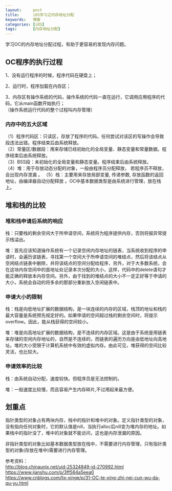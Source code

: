 ```yaml
---
layout:     post
title:      iOS学习之内存地址分配   
keywords:   博客
categories: [iOS]
tags:	    [内存地址分配]
---
```


学习OC的内存地址分配过程，有助于更容易的发现内存问题。 


## OC程序的执行过程             

1、没有运行程序的时候，程序代码在硬盘上；   
   
2、运行时，程序加载在内存区；  

3、内存区有操作系统的代码，操作系统的代码一直在运行，它调用应用程序的代码，它从main函数开始执行；   
（操作系统运行代码的整个过程叫内存管理）    

### 内存中的五大区域     

（1）程序代码区：只读区，存放了程序的代码。任何尝试对该区的写操作会导致段违法出错。程序结束后由系统释放。      
（2）常量区/数据段：用来存储已经初始化的全局变量、静态变量和常量数据。程序结束后由系统释放。     
（3）BSS段：未初始化的全局变量和静态变量。程序结束后由系统释放。       
（4）堆：用于存放动态分配的对象，一般由程序员分配释放， 若程序员不释放，会出现内存泄漏 。
（5）栈：主要用来存放局部变量, 传递参数, 存放函数的返回地址，由编译器自动分配释放 。OC中基本数据类型是由系统进行管理，放在栈上。  

## 堆和栈的比较     

### 堆和栈申请后系统的响应  

栈：只要栈的剩余空间大于所申请空间，系统将为程序提供内存，否则将报异常提示栈溢出。   

堆：首先应该知道操作系统有一个记录空闲内存地址的链表，当系统收到程序的申请时，会遍历该链表，寻找第一个空间大于所申请空间的堆结点，然后将该结点从空闲结点链表中删除，并将该结点的空间分配给程序，另外，对于大多数系统，会在这块内存空间中的首地址处记录本次分配的大小，这样，代码中的delete语句才能正确的释放本内存空间。另外，由于找到的堆结点的大小不一定正好等于申请的大小，系统会自动的将多余的那部分重新放入空闲链表中。

### 申请大小的限制   

栈：栈是向低地址扩展的数据结构，是一块连续的内存的区域，栈顶的地址和栈的最大容量是系统预先规定好的。如果申请的空间超过栈的剩余空间时，将提示overflow。因此，能从栈获得的空间较小。  

堆：堆是向高地址扩展的数据结构，是不连续的内存区域。这是由于系统是用链表来存储的空闲内存地址的，自然是不连续的，而链表的遍历方向是由低地址向高地址。堆的大小受限于计算机系统中有效的虚拟内存。由此可见，堆获得的空间比较灵活，也比较大。    

### 申请效率的比较  

栈：由系统自动分配，速度较快。但程序员是无法控制的。  

堆：一般速度比较慢，而且容易产生内存碎片,不过用起来最方便。


## 划重点  

指针类型的对象占有两块内存，栈中的指针和堆中的对象。定义指针类型的对象，没有指向任何对象时，它的默认值是nill，当执行alloc后nill变为堆内存的地址。如果栈中的指针没了，堆中的对象就不能访问，这也是内存泄漏的原因。    

非指针类型的对象比如基本数据类型放在栈中，不需要进行内存管理，只有指针类型的对象(存放在堆中)需要进行内存管理。  

参考资料：  
http://blog.chinaunix.net/uid-25324849-id-270992.html  
https://www.jianshu.com/p/3ff564a5eea0  
https://www.cnblogs.com/ljx-xinge/p/31-OC-te-xing-zhi-nei-cun-wu-da-qu-yu.html    
    

